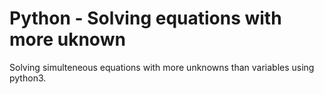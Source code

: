 # Python - Solving equations with more uknown

Solving simulteneous equations with more unknowns than variables using python3.
